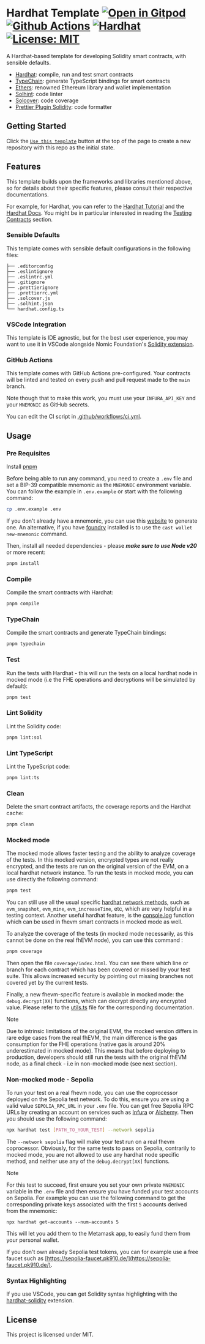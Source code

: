 # Hardhat Template [![Open in Gitpod][gitpod-badge]][gitpod] [![Github Actions][gha-badge]][gha] [![Hardhat][hardhat-badge]][hardhat] [![License: MIT][license-badge]][license]

[gitpod]: https://gitpod.io/#https://github.com/zama-ai/fhevm-hardhat-template
[gitpod-badge]: https://img.shields.io/badge/Gitpod-Open%20in%20Gitpod-FFB45B?logo=gitpod
[gha]: https://github.com/zama-ai/fhevm-hardhat-template/actions
[gha-badge]: https://github.com/zama-ai/fhevm-hardhat-template/actions/workflows/ci.yml/badge.svg
[hardhat]: https://hardhat.org/
[hardhat-badge]: https://img.shields.io/badge/Built%20with-Hardhat-FFDB1C.svg
[license]: https://opensource.org/licenses/MIT
[license-badge]: https://img.shields.io/badge/License-MIT-blue.svg

A Hardhat-based template for developing Solidity smart contracts, with sensible defaults.

- [Hardhat](https://github.com/nomiclabs/hardhat): compile, run and test smart contracts
- [TypeChain](https://github.com/ethereum-ts/TypeChain): generate TypeScript bindings for smart contracts
- [Ethers](https://github.com/ethers-io/ethers.js/): renowned Ethereum library and wallet implementation
- [Solhint](https://github.com/protofire/solhint): code linter
- [Solcover](https://github.com/sc-forks/solidity-coverage): code coverage
- [Prettier Plugin Solidity](https://github.com/prettier-solidity/prettier-plugin-solidity): code formatter

## Getting Started

Click the [`Use this template`](https://github.com/zama-ai/fhevm-hardhat-template/generate) button at the top of the
page to create a new repository with this repo as the initial state.

## Features

This template builds upon the frameworks and libraries mentioned above, so for details about their specific features,
please consult their respective documentations.

For example, for Hardhat, you can refer to the [Hardhat Tutorial](https://hardhat.org/tutorial) and the
[Hardhat Docs](https://hardhat.org/docs). You might be in particular interested in reading the
[Testing Contracts](https://hardhat.org/tutorial/testing-contracts) section.

### Sensible Defaults

This template comes with sensible default configurations in the following files:

```text
├── .editorconfig
├── .eslintignore
├── .eslintrc.yml
├── .gitignore
├── .prettierignore
├── .prettierrc.yml
├── .solcover.js
├── .solhint.json
└── hardhat.config.ts
```

### VSCode Integration

This template is IDE agnostic, but for the best user experience, you may want to use it in VSCode alongside Nomic
Foundation's [Solidity extension](https://marketplace.visualstudio.com/items?itemName=NomicFoundation.hardhat-solidity).

### GitHub Actions

This template comes with GitHub Actions pre-configured. Your contracts will be linted and tested on every push and pull
request made to the `main` branch.

Note though that to make this work, you must use your `INFURA_API_KEY` and your `MNEMONIC` as GitHub secrets.

You can edit the CI script in [.github/workflows/ci.yml](./.github/workflows/ci.yml).

## Usage

### Pre Requisites

Install [pnpm](https://pnpm.io/installation)

Before being able to run any command, you need to create a `.env` file and set a BIP-39 compatible mnemonic as the `MNEMONIC`
environment variable. You can follow the example in `.env.example` or start with the following command:

```sh
cp .env.example .env
```

If you don't already have a mnemonic, you can use this [website](https://iancoleman.io/bip39/) to generate one. An alternative, if you have [foundry](https://book.getfoundry.sh/getting-started/installation) installed is to use the `cast wallet new-mnemonic` command.

Then, install all needed dependencies - please **_make sure to use Node v20_** or more recent:

```sh
pnpm install
```

### Compile

Compile the smart contracts with Hardhat:

```sh
pnpm compile
```

### TypeChain

Compile the smart contracts and generate TypeChain bindings:

```sh
pnpm typechain
```

### Test

Run the tests with Hardhat - this will run the tests on a local hardhat node in mocked mode (i.e the FHE operations and decryptions will be simulated by default):

```sh
pnpm test
```

### Lint Solidity

Lint the Solidity code:

```sh
pnpm lint:sol
```

### Lint TypeScript

Lint the TypeScript code:

```sh
pnpm lint:ts
```


### Clean

Delete the smart contract artifacts, the coverage reports and the Hardhat cache:

```sh
pnpm clean
```

### Mocked mode

The mocked mode allows faster testing and the ability to analyze coverage of the tests. In this mocked version,
encrypted types are not really encrypted, and the tests are run on the original version of the EVM, on a local hardhat
network instance. To run the tests in mocked mode, you can use directly the following command:

```bash
pnpm test
```

You can still use all the usual specific [hardhat network methods](https://hardhat.org/hardhat-network/docs/reference#hardhat-network-methods), such as `evm_snapshot`, `evm_mine`, `evm_increaseTime`, etc, which are very helpful in a testing context. Another useful hardhat feature, is the [console.log](https://hardhat.org/hardhat-network/docs/reference#console.log) function which can be used in fhevm smart contracts in mocked mode as well.

To analyze the coverage of the tests (in mocked mode necessarily, as this cannot be done on the real fhEVM node), you
can use this command :

```bash
pnpm coverage
```

Then open the file `coverage/index.html`. You can see there which line or branch for each contract which has been
covered or missed by your test suite. This allows increased security by pointing out missing branches not covered yet by
the current tests.

Finally, a new fhevm-specific feature is available in mocked mode: the `debug.decrypt[XX]` functions, which can decrypt directly any encrypted value. Please refer to the [utils.ts](https://github.com/zama-ai/fhevm/blob/main/test/utils.ts#L87-L317) file for the corresponding documentation.

> [!Note]
> Due to intrinsic limitations of the original EVM, the mocked version differs in rare edge cases from the real fhEVM, the main difference is the gas consumption for the FHE operations (native gas is around 20% underestimated in mocked mode). This means that before deploying to production, developers should still run the tests with the original fhEVM node, as a final check - i.e in non-mocked mode (see next section).

### Non-mocked mode - Sepolia

To run your test on a real fhevm node, you can use the coprocessor deployed on the Sepolia test network. To do this, ensure you are using a valid value `SEPOLIA_RPC_URL` in your `.env` file. You can get free Sepolia RPC URLs by creating an account on services such as [Infura](https://www.infura.io/) or [Alchemy](https://www.alchemy.com/). Then you should use the following command:

```bash
npx hardhat test [PATH_TO_YOUR_TEST] --network sepolia
```

The `--network sepolia` flag will make your test run on a real fhevm coprocessor. Obviously, for the same tests to pass on Sepolia, contrarily to mocked mode, you are not allowed to use any hardhat node specific method, and neither use any of the `debug.decrypt[XX]` functions.

> [!Note]
> For this test to succeed, first ensure you set your own private `MNEMONIC` variable in the `.env` file and then  ensure you have funded your test accounts on Sepolia. For example you can use the following command to get the corresponding private keys associated with the first `5` accounts derived from the mnemonic: 
```
npx hardhat get-accounts --num-accounts 5
```
This will let you add them to the Metamask app, to easily fund them from your personal wallet. 

If you don't own already Sepolia test tokens, you can for example use a free faucet such as [https://sepolia-faucet.pk910.de/](https://sepolia-faucet.pk910.de/).

### Syntax Highlighting

If you use VSCode, you can get Solidity syntax highlighting with the
[hardhat-solidity](https://marketplace.visualstudio.com/items?itemName=NomicFoundation.hardhat-solidity) extension.

## License

This project is licensed under MIT.
